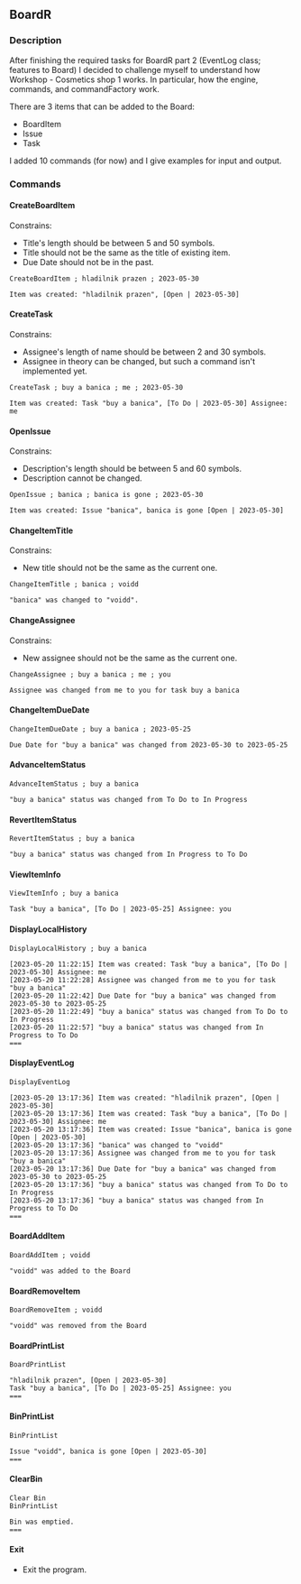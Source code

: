 ## BoardR
### Description
After finishing the required tasks for BoardR part 2 (EventLog class; features to Board) I decided to challenge myself to understand how Workshop - Cosmetics shop 1 works.
In particular, how the engine, commands, and commandFactory work.

There are 3 items that can be added to the Board:
- BoardItem
- Issue
- Task

I added 10 commands (for now) and I give examples for input and output.
### Commands
#### CreateBoardItem 
Constrains:
- Title's length should be between 5 and 50 symbols.
- Title should not be the same as the title of existing item.
- Due Date should not be in the past.

```
CreateBoardItem ; hladilnik prazen ; 2023-05-30
```
```
Item was created: "hladilnik prazen", [Open | 2023-05-30]
```
#### CreateTask
Constrains:
- Assignee's length of name should be between 2 and 30 symbols.
- Assignee in theory can be changed, but such a command isn't implemented yet.
```
CreateTask ; buy a banica ; me ; 2023-05-30
```
```
Item was created: Task "buy a banica", [To Do | 2023-05-30] Assignee: me
```
#### OpenIssue
Constrains:
- Description's length should be between 5 and 60 symbols.
- Description cannot be changed.
```
OpenIssue ; banica ; banica is gone ; 2023-05-30
```
```
Item was created: Issue "banica", banica is gone [Open | 2023-05-30]
```
#### ChangeItemTitle
Constrains:
- New title should not be the same as the current one.

```
ChangeItemTitle ; banica ; voidd
```
```
"banica" was changed to "voidd".
```
#### ChangeAssignee
Constrains:
- New assignee should not be the same as the current one.
```
ChangeAssignee ; buy a banica ; me ; you
```
```
Assignee was changed from me to you for task buy a banica
```
#### ChangeItemDueDate
```
ChangeItemDueDate ; buy a banica ; 2023-05-25
```
```
Due Date for "buy a banica" was changed from 2023-05-30 to 2023-05-25
```
#### AdvanceItemStatus
```
AdvanceItemStatus ; buy a banica
```
```
"buy a banica" status was changed from To Do to In Progress
```
#### RevertItemStatus
```
RevertItemStatus ; buy a banica
```
```
"buy a banica" status was changed from In Progress to To Do
```
#### ViewItemInfo
```
ViewItemInfo ; buy a banica
```
```
Task "buy a banica", [To Do | 2023-05-25] Assignee: you
```
#### DisplayLocalHistory
```
DisplayLocalHistory ; buy a banica
```
```
[2023-05-20 11:22:15] Item was created: Task "buy a banica", [To Do | 2023-05-30] Assignee: me
[2023-05-20 11:22:28] Assignee was changed from me to you for task "buy a banica"
[2023-05-20 11:22:42] Due Date for "buy a banica" was changed from 2023-05-30 to 2023-05-25
[2023-05-20 11:22:49] "buy a banica" status was changed from To Do to In Progress
[2023-05-20 11:22:57] "buy a banica" status was changed from In Progress to To Do
===
```
#### DisplayEventLog
```
DisplayEventLog
```
```
[2023-05-20 13:17:36] Item was created: "hladilnik prazen", [Open | 2023-05-30]
[2023-05-20 13:17:36] Item was created: Task "buy a banica", [To Do | 2023-05-30] Assignee: me
[2023-05-20 13:17:36] Item was created: Issue "banica", banica is gone [Open | 2023-05-30]
[2023-05-20 13:17:36] "banica" was changed to "voidd"
[2023-05-20 13:17:36] Assignee was changed from me to you for task "buy a banica"
[2023-05-20 13:17:36] Due Date for "buy a banica" was changed from 2023-05-30 to 2023-05-25
[2023-05-20 13:17:36] "buy a banica" status was changed from To Do to In Progress
[2023-05-20 13:17:36] "buy a banica" status was changed from In Progress to To Do
===
```
#### BoardAddItem
```
BoardAddItem ; voidd
```
```
"voidd" was added to the Board
```
#### BoardRemoveItem
```
BoardRemoveItem ; voidd
```
```
"voidd" was removed from the Board
```
#### BoardPrintList
```
BoardPrintList
```
```
"hladilnik prazen", [Open | 2023-05-30]
Task "buy a banica", [To Do | 2023-05-25] Assignee: you
===
```
#### BinPrintList
```
BinPrintList
```
```
Issue "voidd", banica is gone [Open | 2023-05-30]
===
```
#### ClearBin
```
Clear Bin
BinPrintList
```
```
Bin was emptied.
===
```
#### Exit
- Exit the program.